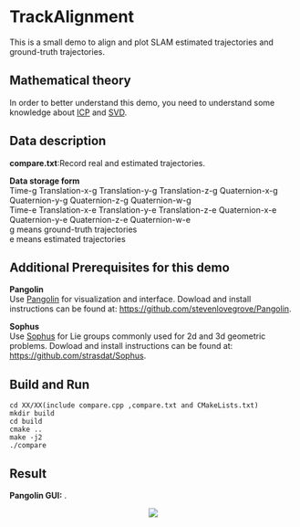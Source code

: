 # TrackAlignment
This is a small demo to align and plot SLAM estimated trajectories and ground-truth trajectories.

## Mathematical theory
In order to better understand this demo, you need to understand some knowledge about [ICP](https://en.wikipedia.org/wiki/Iterative_closest_point) and [SVD](https://en.wikipedia.org/wiki/Singular-value_decomposition).

## Data description  
**compare.txt**:Record real and estimated trajectories.  

**Data storage form**   
Time-g  Translation-x-g  Translation-y-g  Translation-z-g  Quaternion-x-g  Quaternion-y-g  Quaternion-z-g  Quaternion-w-g  
Time-e  Translation-x-e  Translation-y-e  Translation-z-e  Quaternion-x-e  Quaternion-y-e  Quaternion-z-e  Quaternion-w-e  
g means ground-truth trajectories  
e means estimated trajectories  

## Additional Prerequisites for this demo  
**Pangolin**  
Use [Pangolin](https://github.com/stevenlovegrove/Pangolin) for visualization and interface. 
Dowload and install instructions can be found at: https://github.com/stevenlovegrove/Pangolin.

**Sophus**  
Use [Sophus](https://github.com/strasdat/Sophus) for Lie groups commonly used for 2d and 3d geometric problems. 
Dowload and install instructions can be found at: https://github.com/strasdat/Sophus.  

## Build and Run
```
cd XX/XX(include compare.cpp ,compare.txt and CMakeLists.txt)  
mkdir build  
cd build  
cmake ..  
make -j2  
./compare
```  

## Result
**Pangolin GUI:** .  
<div align=center>  
  
![](https://github.com/TianQi-777/TrackAlignmentWith_ICP/blob/master/Images/compare_.jpg)
</div>




